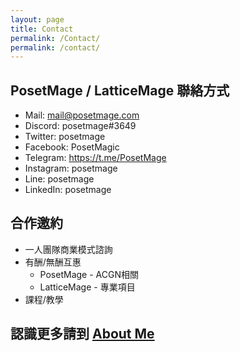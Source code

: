```yaml
---
layout: page
title: Contact
permalink: /Contact/
permalink: /contact/
---
```


## PosetMage / LatticeMage 聯絡方式
* Mail: mail@posetmage.com
* Discord:  posetmage#3649
* Twitter:  posetmage
* Facebook: PosetMagic
* Telegram: https://t.me/PosetMage
* Instagram:  posetmage 
* Line: posetmage 
* LinkedIn: posetmage

## 合作邀約
* 一人團隊商業模式諮詢
* 有酬/無酬互惠
  * PosetMage - ACGN相關
  * LatticeMage - 專業項目
* 課程/教學

## 認識更多請到 [About Me](/about)